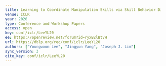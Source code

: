 ```yaml
---
title: Learning to Coordinate Manipulation Skills via Skill Behavior Diversification.
venue: ICLR
year: 2020
type: Conference and Workshop Papers
access: open
key: conf/iclr/LeeYL20
ee: https://openreview.net/forum?id=ryxB2lBtvH
url: https://dblp.org/rec/conf/iclr/LeeYL20
authors: ["Youngwoon Lee", "Jingyun Yang", "Joseph J. Lim"]
sync_version: 3
cite_key: conf/iclr/LeeYL20
---
```

